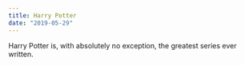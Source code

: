 ```yaml
---
title: Harry Potter
date: "2019-05-29"
---
```


Harry Potter is, with absolutely no exception, the greatest series ever written.
